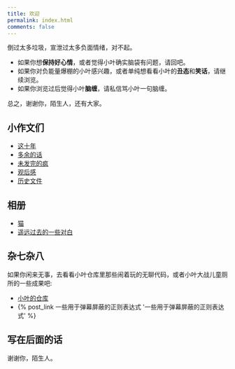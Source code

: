 ```yaml
---
title: 欢迎
permalink: index.html
comments: false
---
```


倒过太多垃圾，宣泄过太多负面情绪，对不起。

- 如果你想**保持好心情**，或者觉得小叶确实脑袋有问题，请回吧。
- 如果你对负能量爆棚的小叶感兴趣，或者单纯想看看小叶的**丑态**和**笑话**，请继续浏览。
- 如果你浏览过后觉得小叶**脑缠**，请私信骂小叶一句脑缠。

总之，谢谢你，陌生人，还有大家。

## 小作文们

- [这十年](/这十年/)
- [多余的话](/多余的话/)
- [未发完的疯](/未发完的疯/)
- [观后感](/观后感/)
- [历史文件](/历史文件/)

## 相册

- [猫](/albums/)
- [遥远过去的一些对白](/albums/)

## 杂七杂八

如果你闲来无事，去看看小叶仓库里那些闹着玩的无聊代码，或者小叶大战儿童厕所的一些成果吧:

- [小叶的仓库](https://github.com/Lingxuan-Ye?tab=repositories)
- {% post_link 一些用于弹幕屏蔽的正则表达式 '一些用于弹幕屏蔽的正则表达式' %}

## 写在后面的话

谢谢你，陌生人。
